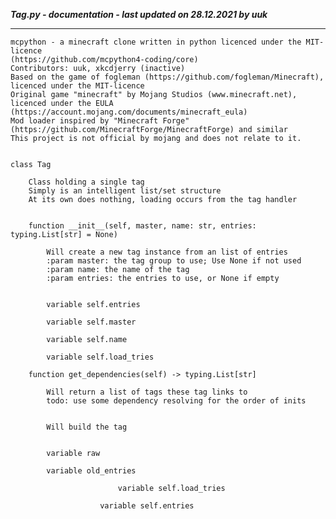 ***Tag.py - documentation - last updated on 28.12.2021 by uuk***
___

    mcpython - a minecraft clone written in python licenced under the MIT-licence 
    (https://github.com/mcpython4-coding/core)
    Contributors: uuk, xkcdjerry (inactive)
    Based on the game of fogleman (https://github.com/fogleman/Minecraft), licenced under the MIT-licence
    Original game "minecraft" by Mojang Studios (www.minecraft.net), licenced under the EULA
    (https://account.mojang.com/documents/minecraft_eula)
    Mod loader inspired by "Minecraft Forge" (https://github.com/MinecraftForge/MinecraftForge) and similar
    This project is not official by mojang and does not relate to it.


    class Tag
        
        Class holding a single tag
        Simply is an intelligent list/set structure
        At its own does nothing, loading occurs from the tag handler


        function __init__(self, master, name: str, entries: typing.List[str] = None)
            
            Will create a new tag instance from an list of entries
            :param master: the tag group to use; Use None if not used
            :param name: the name of the tag
            :param entries: the entries to use, or None if empty


            variable self.entries

            variable self.master

            variable self.name

            variable self.load_tries

        function get_dependencies(self) -> typing.List[str]
            
            Will return a list of tags these tag links to
            todo: use some dependency resolving for the order of inits

            
            Will build the tag


            variable raw

            variable old_entries

                            variable self.load_tries

                        variable self.entries